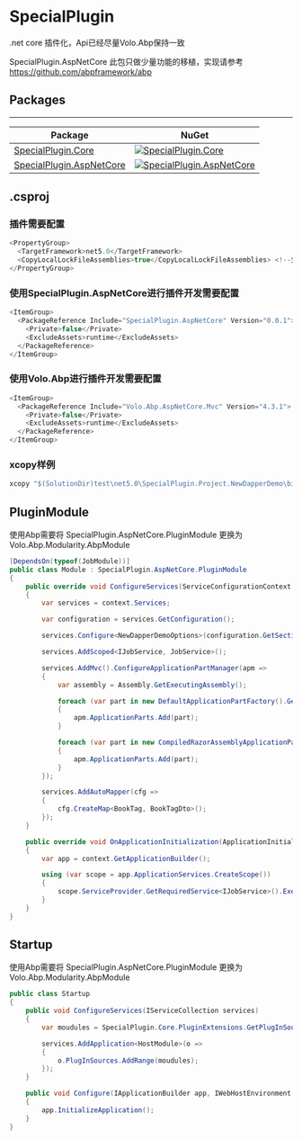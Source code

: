 # SpecialPlugin

.net core 插件化，Api已经尽量Volo.Abp保持一致

SpecialPlugin.AspNetCore 此包只做少量功能的移植，实现请参考 https://github.com/abpframework/abp

## Packages

--------
| Package | NuGet |
| ------- | ------------ |
| [SpecialPlugin.Core](https://www.nuget.org/packages/SpecialPlugin.Core/) | [![SpecialPlugin.Core](https://img.shields.io/nuget/v/SpecialPlugin.Core.svg)](https://www.nuget.org/packages/SpecialPlugin.Core/) |
| [SpecialPlugin.AspNetCore](https://www.nuget.org/packages/SpecialPlugin.AspNetCore/) | [![SpecialPlugin.AspNetCore](https://img.shields.io/nuget/v/SpecialPlugin.AspNetCore.svg)](https://www.nuget.org/packages/SpecialPlugin.AspNetCore/) |

## .csproj

### 插件需要配置

``` csharp
<PropertyGroup>
  <TargetFramework>net5.0</TargetFramework>
  <CopyLocalLockFileAssemblies>true</CopyLocalLockFileAssemblies> <!--生成插件所需要的依赖-->
</PropertyGroup>
```

### 使用SpecialPlugin.AspNetCore进行插件开发需要配置

```  csharp
<ItemGroup>
  <PackageReference Include="SpecialPlugin.AspNetCore" Version="0.0.1">
    <Private>false</Private>
    <ExcludeAssets>runtime</ExcludeAssets>
  </PackageReference>
</ItemGroup>
```

### 使用Volo.Abp进行插件开发需要配置

```  csharp
<ItemGroup>
  <PackageReference Include="Volo.Abp.AspNetCore.Mvc" Version="4.3.1">
    <Private>false</Private>
    <ExcludeAssets>runtime</ExcludeAssets>
  </PackageReference>
</ItemGroup>
```

### xcopy样例

``` csharp
xcopy "$(SolutionDir)test\net5.0\SpecialPlugin.Project.NewDapperDemo\bin\Debug\net5.0" "$(SolutionDir)test\net5.0\SpecialPlugin.Hosting\bin\Debug\net5.0\UnitPackages\SpecialPlugin.Project.NewDapperDemo" /S /E /Y /C /I /V /D
```

## PluginModule

使用Abp需要将 SpecialPlugin.AspNetCore.PluginModule 更换为 Volo.Abp.Modularity.AbpModule

``` csharp
[DependsOn(typeof(JobModule))]
public class Module : SpecialPlugin.AspNetCore.PluginModule
{
    public override void ConfigureServices(ServiceConfigurationContext context)
    {
        var services = context.Services;

        var configuration = services.GetConfiguration();

        services.Configure<NewDapperDemoOptions>(configuration.GetSection("NewDapperDemoOptions"));

        services.AddScoped<IJobService, JobService>();

        services.AddMvc().ConfigureApplicationPartManager(apm =>
        {
            var assembly = Assembly.GetExecutingAssembly();

            foreach (var part in new DefaultApplicationPartFactory().GetApplicationParts(assembly))
            {
                apm.ApplicationParts.Add(part);
            }

            foreach (var part in new CompiledRazorAssemblyApplicationPartFactory().GetApplicationParts(assembly))
            {
                apm.ApplicationParts.Add(part);
            }
        });

        services.AddAutoMapper(cfg =>
        {
            cfg.CreateMap<BookTag, BookTagDto>();
        });
    }

    public override void OnApplicationInitialization(ApplicationInitializationContext context)
    {
        var app = context.GetApplicationBuilder();

        using (var scope = app.ApplicationServices.CreateScope())
        {
            scope.ServiceProvider.GetRequiredService<IJobService>().Execute(null).GetAwaiter().GetResult();
        }
    }
}
```

## Startup

使用Abp需要将 SpecialPlugin.AspNetCore.PluginModule 更换为 Volo.Abp.Modularity.AbpModule

``` csharp
public class Startup
{
    public void ConfigureServices(IServiceCollection services)
    {
        var moudules = SpecialPlugin.Core.PluginExtensions.GetPlugInSources<SpecialPlugin.AspNetCore.PluginModule>();

        services.AddApplication<HostModule>(o =>
        {
            o.PlugInSources.AddRange(moudules);
        });
    }

    public void Configure(IApplicationBuilder app, IWebHostEnvironment env)
    {
        app.InitializeApplication();
    }
}
```